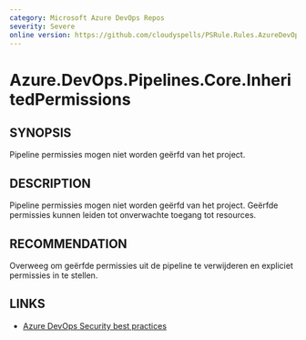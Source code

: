 ```yaml
---
category: Microsoft Azure DevOps Repos
severity: Severe
online version: https://github.com/cloudyspells/PSRule.Rules.AzureDevOps/blob/main/src/PSRule.Rules.AzureDevOps/nl/Azure.DevOps.Pipelines.Core.InheritedPermissions.md
---
```


# Azure.DevOps.Pipelines.Core.InheritedPermissions

## SYNOPSIS

Pipeline permissies mogen niet worden geërfd van het project.

## DESCRIPTION

Pipeline permissies mogen niet worden geërfd van het project. Geërfde
permissies kunnen leiden tot onverwachte toegang tot resources.

## RECOMMENDATION

Overweeg om geërfde permissies uit de pipeline te verwijderen en expliciet
permissies in te stellen.

## LINKS

- [Azure DevOps Security best practices](https://learn.microsoft.com/nl-nl/azure/devops/organizations/security/security-best-practices?view=azure-devops#scoped-permissions)
